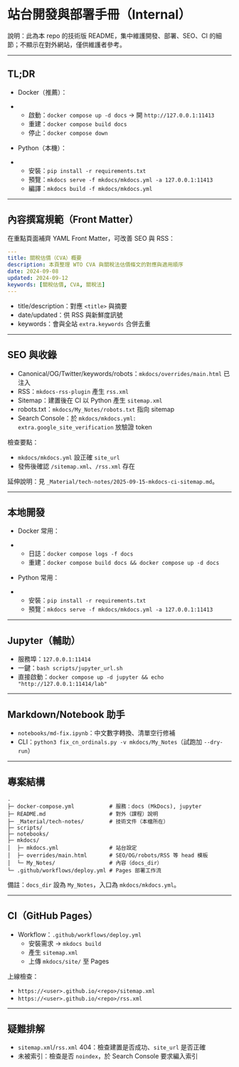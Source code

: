 # 站台開發與部署手冊（Internal）

說明：此為本 repo 的技術版 README，集中維護開發、部署、SEO、CI 的細節；不顯示在對外網站，僅供維護者參考。

---

## TL;DR

- Docker（推薦）：
- 
  - 啟動：`docker compose up -d docs` → 開 `http://127.0.0.1:11413`
  - 重建：`docker compose build docs`
  - 停止：`docker compose down`

- Python（本機）：
- 
  - 安裝：`pip install -r requirements.txt`
  - 預覽：`mkdocs serve -f mkdocs/mkdocs.yml -a 127.0.0.1:11413`
  - 編譯：`mkdocs build -f mkdocs/mkdocs.yml`

---

## 內容撰寫規範（Front Matter）

在重點頁面補齊 YAML Front Matter，可改善 SEO 與 RSS：

```yaml
---
title: 關稅估價（CVA）概要
description: 本頁整理 WTO CVA 與關稅法估價條文的對應與適用順序
date: 2024-09-08
updated: 2024-09-12
keywords: [關稅估價, CVA, 關稅法]
---
```

- title/description：對應 `<title>` 與摘要
- date/updated：供 RSS 與新鮮度訊號
- keywords：會與全站 `extra.keywords` 合併去重

---

## SEO 與收錄

- Canonical/OG/Twitter/keywords/robots：`mkdocs/overrides/main.html` 已注入
- RSS：`mkdocs-rss-plugin` 產生 `rss.xml`
- Sitemap：建置後在 CI 以 Python 產生 `sitemap.xml`
- robots.txt：`mkdocs/My_Notes/robots.txt` 指向 sitemap
- Search Console：於 `mkdocs/mkdocs.yml: extra.google_site_verification` 放驗證 token

檢查要點：

- `mkdocs/mkdocs.yml` 設正確 `site_url`
- 發佈後確認 `/sitemap.xml`、`/rss.xml` 存在

延伸說明：見 `_Material/tech-notes/2025-09-15-mkdocs-ci-sitemap.md`。

---

## 本地開發

- Docker 常用：
- 
  - 日誌：`docker compose logs -f docs`
  - 重建：`docker compose build docs && docker compose up -d docs`

- Python 常用：
- 
  - 安裝：`pip install -r requirements.txt`
  - 預覽：`mkdocs serve -f mkdocs/mkdocs.yml -a 127.0.0.1:11413`

---

## Jupyter（輔助）

- 服務埠：`127.0.0.1:11414`
- 一鍵：`bash scripts/jupyter_url.sh`
- 直接啟動：`docker compose up -d jupyter && echo "http://127.0.0.1:11414/lab"`

---

## Markdown/Notebook 助手

- `notebooks/md-fix.ipynb`：中文數字轉換、清單空行修補
- CLI：`python3 fix_cn_ordinals.py -v mkdocs/My_Notes`（試跑加 `--dry-run`）

---

## 專案結構

```text
.
├─ docker-compose.yml           # 服務：docs (MkDocs), jupyter
├─ README.md                    # 對外（課程）說明
├─ _Material/tech-notes/        # 技術文件（本檔所在）
├─ scripts/
├─ notebooks/
├─ mkdocs/
│  ├─ mkdocs.yml                # 站台設定
│  ├─ overrides/main.html       # SEO/OG/robots/RSS 等 head 模板
│  └─ My_Notes/                 # 內容（docs_dir）
└─ .github/workflows/deploy.yml # Pages 部署工作流
```

備註：`docs_dir` 設為 `My_Notes`，入口為 `mkdocs/mkdocs.yml`。

---

## CI（GitHub Pages）

- Workflow：`.github/workflows/deploy.yml`
  - 安裝需求 → `mkdocs build`
  - 產生 `sitemap.xml`
  - 上傳 `mkdocs/site/` 至 Pages

上線檢查：

- `https://<user>.github.io/<repo>/sitemap.xml`
- `https://<user>.github.io/<repo>/rss.xml`

---

## 疑難排解

- `sitemap.xml`/`rss.xml` 404：檢查建置是否成功、`site_url` 是否正確
- 未被索引：檢查是否 `noindex`，於 Search Console 要求編入索引

